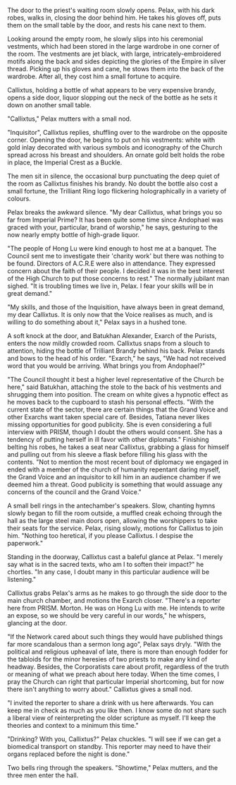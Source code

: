 The door to the priest's waiting room slowly opens. Pelax, with his dark robes, walks in, closing the door behind him. He takes his gloves off, puts them on the small table by the door, and rests his cane next to them.

Looking around the empty room, he slowly slips into his ceremonial vestments, which had been stored in the large wardrobe in one corner of the room. The vestments are jet black, with large, intricately-embroidered motifs along the back and sides depicting the glories of the Empire in silver thread. Picking up his gloves and cane, he stows them into the back of the wardrobe. After all, they cost him a small fortune to acquire.

Callixtus, holding a bottle of what appears to be very expensive brandy, opens a side door, liquor slopping out the neck of the bottle as he sets it down on another small table.

"Callixtus," Pelax mutters with a small nod.

"Inquisitor", Callixtus replies, shuffling over to the wardrobe on the opposite corner. Opening the door, he begins to put on his vestments: white with gold inlay decorated with various symbols and iconography of the Church spread across his breast and shoulders. An ornate gold belt holds the robe in place, the Imperial Crest as a Buckle. 

The men sit in silence, the occasional burp punctuating the deep quiet of the room as Callixtus finishes his brandy. No doubt the bottle also cost a small fortune, the Trilliant Ring logo flickering holographically in a variety of colours.

Pelax breaks the awkward silence. "My dear Callixtus, what brings you so far from Imperial Prime? It  has been quite some time since Andophael was graced with your, particular, brand of worship," he says, gesturing to the now nearly empty bottle of high-grade liquor.

"The people of Hong Lu were kind enough to host me at a banquet. The Council sent me to investigate their 'charity work' but there was nothing to be found. Directors of A.C.R.E were also in attendance. They expressed concern about the faith of their people. I decided it was in the best interest of the High Church to put those concerns to rest."  The normally jubilant man sighed. "It is troubling times we live in, Pelax. I fear your skills will be in great demand." 

"My skills, and those of the Inquisition, have always been in great demand, my dear Callixtus. It is only now that the Voice realises as much, and is willing to do something about it," Pelax says in a hushed tone.

A soft knock at the door, and Batukhan Alexander, Exarch of the Purists, enters the now mildly crowded room. Callixtus snaps from a slouch to attention, hiding the bottle of Trilliant Brandy behind his back. Pelax stands and bows to the head of his order. "Exarch," he says, "We had not received word that you would be arriving. What brings you from Andophael?"

"The Council thought it best a higher level representative of the Church be here," said Batukhan, attaching the stole to the back of his vestments and shrugging them into position. The cream on white gives a hypnotic effect as he moves back to the cupboard to stash his personal effects. "With the current state of the sector, there are certain things that the Grand Voice and other Exarchs want taken special care of. Besides, Tatiana never likes missing opportunities for good publicity. She is even considering a full interview with PRISM, though I doubt the others would consent. She has a tendency of putting herself in ill favor with other diplomats." Finishing belting his robes, he takes a seat near Callixtus, grabbing a glass for himself and pulling out from his sleeve a flask before filling his glass with the contents. "Not to mention the most recent bout of diplomacy we engaged in ended with a member of the church of humanity repentant daring myself, the Grand Voice and an inquisitor to kill him in an audience chamber if we deemed him a threat. Good publicity is something that would assuage any concerns of the council and the Grand Voice." 

A small bell rings in the antechamber's speakers. Slow, chanting hymns slowly began to fill the room outside, a muffled creak echoing through the hall as the large steel main doors open, allowing the worshippers to take their seats for the service. Pelax, rising slowly, motions for Callixtus to join him. "Nothing too heretical, if you please Callixtus. I despise the paperwork."

Standing in the doorway, Callixtus cast a baleful glance at Pelax. "I merely say what is in the sacred texts, who am I to soften their impact?" he chortles. "In any case, I doubt many in this particular audience will be listening."

Callixtus grabs Pelax's arms as he makes to go through the side door to the main church chamber, and motions the Exarch closer. "There's a reporter here from PRISM. Morton. He was on Hong Lu with me. He intends to write an expose, so we should be very careful in our words," he whispers, glancing at the door.

"If the Network cared about such things they would have published things far more scandalous than a sermon long ago", Pelax says dryly. "With the political and religious upheaval of late, there is more than enough fodder for the tabloids for the minor heresies of two priests to make any kind of headway. Besides, the Corporatists care about profit, regardless of the truth or meaning of what we preach about here today. When the time comes, I pray the Church can right that particular Imperial shortcoming, but for now there isn't anything to worry about." Callixtus gives a small nod.

"I invited the reporter to share a drink with us here afterwards. You can keep me in check as much as you like then. I know some do not share such a liberal view of reinterpreting the older scripture as myself. I'll keep the theories and context to a minimum this time." 

"Drinking? With you, Callixtus?" Pelax chuckles. "I will see if we can get a biomedical transport on standby. This reporter may need to have their organs replaced before the night is done."

Two bells ring through the speakers. "Showtime," Pelax mutters, and the three men enter the hall.
